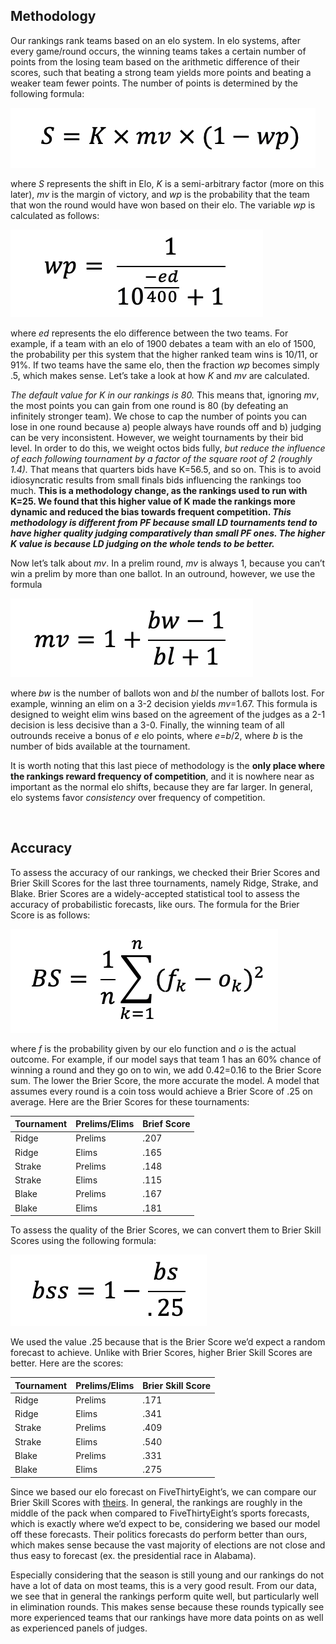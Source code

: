 **Methodology**
---------------

Our rankings rank teams based on an elo system. In elo systems, after every game/round occurs, the winning teams takes a certain number of points from the losing team based on the arithmetic difference of their scores, such that beating a strong team yields more points and beating a weaker team fewer points. The number of points is determined by the following formula:

![S](assets/S.png)

where _S_ represents the shift in Elo, _K_ is a semi-arbitrary factor (more on this later), _mv_ is the margin of victory, and _wp_ is the probability that the team that won the round would have won based on their elo. The variable _wp_ is calculated as follows:

![wp](assets/wp.png)

where _ed_ represents the elo difference between the two teams. For example, if a team with an elo of 1900 debates a team with an elo of 1500, the probability per this system that the higher ranked team wins is 10/11, or 91%. If two teams have the same elo, then the fraction _wp_ becomes simply .5, which makes sense. Let’s take a look at how _K_ and _mv_ are calculated.

_The default value for K in our rankings is 80._ This means that, ignoring _mv_, the most points you can gain from one round is 80 (by defeating an infinitely stronger team). We chose to cap the number of points you can lose in one round because a) people always have rounds off and b) judging can be very inconsistent. However, we weight tournaments by their bid level. In order to do this, we weight octos bids fully, _but reduce the influence of each following tournament by a factor of the square root of 2 (roughly 1.4)._ That means that quarters bids have K=56.5, and so on. This is to avoid idiosyncratic results from small finals bids influencing the rankings too much. **This is a methodology change, as the rankings used to run with K=25. We found that this higher value of K made the rankings more dynamic and reduced the bias towards frequent competition. _This methodology is different from PF because small LD tournaments tend to have higher quality judging comparatively than small PF ones. The higher K value is because LD judging on the whole tends to be better._**

Now let’s talk about _mv_. In a prelim round, _mv_ is always 1, because you can’t win a prelim by more than one ballot. In an outround, however, we use the formula

![mv](assets/mv.png)

where _bw_ is the number of ballots won and _bl_ the number of ballots lost. For example, winning an elim on a 3-2 decision yields _mv_\=1.67. This formula is designed to weight elim wins based on the agreement of the judges as a 2-1 decision is less decisive than a 3-0. Finally, the winning team of all outrounds receive a bonus of _e_ elo points, where _e_\=_b_/2, where _b_ is the number of bids available at the tournament.

It is worth noting that this last piece of methodology is the **only place where the rankings reward frequency of competition**, and it is nowhere near as important as the normal elo shifts, because they are far larger. In general, elo systems favor _consistency_ over frequency of competition.

‍

Accuracy
--------

To assess the accuracy of our rankings, we checked their Brier Scores and Brier Skill Scores for the last three tournaments, namely Ridge, Strake, and Blake. Brier Scores are a widely-accepted statistical tool to assess the accuracy of probabilistic forecasts, like ours. The formula for the Brier Score is as follows:

![BS](assets/BS.png)

where _f_ is the probability given by our elo function and _o_ is the actual outcome. For example, if our model says that team 1 has an 60% chance of winning a round and they go on to win, we add 0.42\=0.16 to the Brier Score sum. The lower the Brier Score, the more accurate the model. A model that assumes every round is a coin toss would achieve a Brier Score of .25 on average. Here are the Brier Scores for these tournaments:

| Tournament | Prelims/Elims | Brief Score |
|------------|---------------|-------------|
| Ridge      | Prelims       | .207        |
| Ridge      | Elims         | .165        |
| Strake     | Prelims       | .148        |
| Strake     | Elims         | .115        |
| Blake      | Prelims       | .167        |
| Blake      | Elims         | .181        |

To assess the quality of the Brier Scores, we can convert them to Brier Skill Scores using the following formula:

![bss](assets/bss.png)

We used the value .25 because that is the Brier Score we’d expect a random forecast to achieve. Unlike with Brier Scores, higher Brier Skill Scores are better. Here are the scores:

| Tournament | Prelims/Elims | Brier Skill Score |
|------------|---------------|-------------|
| Ridge      | Prelims       | .171        |
| Ridge      | Elims         | .341        |
| Strake     | Prelims       | .409        |
| Strake     | Elims         | .540        |
| Blake      | Prelims       | .331        |
| Blake      | Elims         | .275        |

Since we based our elo forecast on FiveThirtyEight’s, we can compare our Brier Skill Scores with [theirs](https://projects.fivethirtyeight.com/checking-our-work/). In general, the rankings are roughly in the middle of the pack when compared to FiveThirtyEight’s sports forecasts, which is exactly where we’d expect to be, considering we based our model off these forecasts. Their politics forecasts do perform better than ours, which makes sense because the vast majority of elections are not close and thus easy to forecast (ex. the presidential race in Alabama).

Especially considering that the season is still young and our rankings do not have a lot of data on most teams, this is a very good result. From our data, we see that in general the rankings perform quite well, but particularly well in elimination rounds. This makes sense because these rounds typically see more experienced teams that our rankings have more data points on as well as experienced panels of judges.